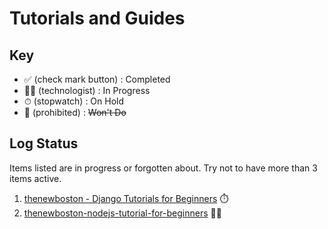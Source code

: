 # Tutorials and Guides

## Key

- ✅ (check mark button) : Completed
- 🧑‍💻 (technologist) : In Progress
- ⏱ (stopwatch) : On Hold
- 🚫 (prohibited) : ~~Won't Do~~

## Log Status

Items listed are in progress or forgotten about. Try not to have more than 3 items active.

1. [thenewboston - Django Tutorials for Beginners](tutorials-and-guides/thenewboston-django-tutorial-for-beginners/thenewboston-django-tutorial-for-beginners.md) ⏱️
2. [thenewboston-nodejs-tutorial-for-beginners](tutorials-and-guides/thenewboston-nodejs-tutorial-for-beginners/thenewboston-nodejs-tutorial-for-beginners.md) 🧑‍💻
